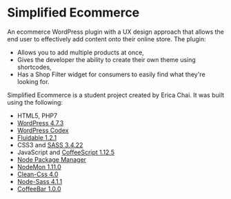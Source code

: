 # Simplified Ecommerce

An ecommerce WordPress plugin with a UX design approach that allows the end user to effectively add content onto their online store. The plugin: 
* Allows you to add multiple products at once, 
* Gives the developer the ability to create their own theme using shortcodes, 
* Has a Shop Filter widget for consumers to easily find what they're looking for.

Simplified Ecommerce is a student project created by Erica Chai. It was built using the following:
* HTML5, PHP7
* [WordPress 4.7.3](https://wordpress.org/download/)
* [WordPress Codex](https://codex.wordpress.org/)
* [Fluidable 1.2.1](http://fluidable.com/) 
* CSS3 and [SASS 3.4.22](http://sass-lang.com/)
* JavaScript and [CoffeeScript 1.12.5](http://coffeescript.org/)
* [Node Package Manager](https://www.npmjs.com/)
* [NodeMon 1.11.0](https://www.npmjs.com/package/nodemon)
* [Clean-Css 4.0](https://github.com/jakubpawlowicz/clean-css)
* [Node-Sass 4.1.1](https://github.com/sass/node-sass)
* [CoffeeBar 1.0.0](https://www.npmjs.com/package/coffeebar)



